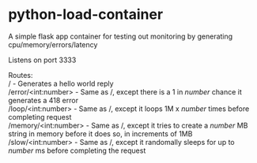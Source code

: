# python-load-container
A simple flask app container for testing out monitoring by generating cpu/memory/errors/latency

Listens on port 3333

Routes: <br>
/ - Generates a hello world reply <br>
/error/\<int:number\> - Same as /, except there is a 1 in _number_ chance it generates a 418 error <br>
/loop/\<int:number\> - Same as /, except it loops 1M x _number_ times before completing request <br>
/memory/\<int:number\> - Same as /, except it tries to create a _number_ MB string in memory before it does so, in increments of 1MB <br>
/slow/\<int:number\> - Same as /, except it randomally sleeps for up to _number_ ms before completing the request <br>
